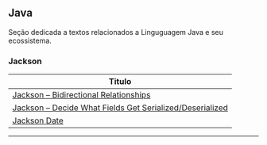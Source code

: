 ## Java

Seção dedicada a textos relacionados a Linguguagem Java e seu ecossistema.

### Jackson

| **Titulo**  |
|---|
|[Jackson – Bidirectional Relationships]|
|[Jackson – Decide What Fields Get Serialized/Deserialized]|
|[Jackson Date]|
------------


[Jackson – Bidirectional Relationships
]: <https://www.baeldung.com/jackson-bidirectional-relationships-and-infinite-recursion>
[Jackson – Decide What Fields Get Serialized/Deserialized
]:<https://www.baeldung.com/jackson-field-serializable-deserializable-or-not>
[Jackson Date]: <https://www.baeldung.com/jackson-serialize-dates>
